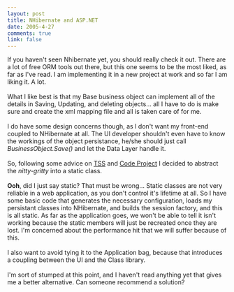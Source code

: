 ```yaml
--- 
layout: post
title: NHibernate and ASP.NET
date: 2005-4-27
comments: true
link: false
---
```

<div style="clear:both;"></div>If you haven't seen Nhibernate yet, you should really check it out. There are a lot of free ORM tools out there, but this one seems to be the most liked, as far as I've read. I am implementing it in a new project at work and so far I am liking it. A lot.<br /><br />What I like best is that my Base business object can implement all of the details in Saving, Updating, and deleting objects... all I have to do is make sure and create the xml mapping file and all is taken care of for me.<br /><br />I do have some design concerns though, as I don't want my front-end coupled to NHibernate at all. The UI developer shouldn't even have to know the workings of the object persistance, he/she should just call <i>BusinessObject.Save()</i> and let the Data Layer handle it.<br /><br />So, following some advice on <a href="http://www.theserverside.net/">TSS</a> and <a href="http://www.codeproject.com/">Code Project</a> I decided to abstract the <i>nitty-gritty</i> into a static class.<br /><br /><b>Ooh</b>, did I just say static? That must be wrong... Static classes are not very reliable in a web application, as you don't control it's lifetime at all. So I have some basic code that generates the necessary configuration, loads my persistant classes into NHibernate, and builds the session factory, and this is all static. As far as the application goes, we won't be able to tell it isn't working because the static members will just be recreated once they are lost. I'm concerned about the performance hit that we will suffer because of this.<br /><br />I also want to avoid tying it to the Application bag, because that introduces a coupling between the UI and the Class library.<br /><br />I'm sort of stumped at this point, and I haven't read anything yet that gives me a better alternative. Can someone recommend a solution?</i><div style="clear:both; padding-bottom: 0.25em;"></div>
